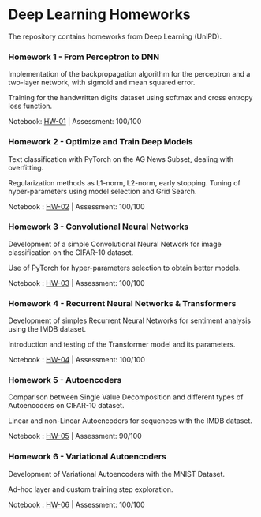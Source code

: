 # Deep Learning Homeworks
The repository contains homeworks from Deep Learning (UniPD).

### Homework 1 - From Perceptron to DNN
Implementation of the backpropagation algorithm for the perceptron and a two-layer network, with sigmoid and mean squared error.

Training for the handwritten digits dataset using softmax and cross entropy loss function.

Notebook: [HW-01](https://github.com/SiMoM0/DeepLearning/blob/master/HW1/HW1.ipynb) | Assessment: 100/100

### Homework 2 - Optimize and Train Deep Models

Text classification with PyTorch on the AG News Subset, dealing with overfitting.

Regularization methods as L1-norm, L2-norm, early stopping. Tuning of hyper-parameters using model selection and Grid Search.

Notebook : [HW-02](https://github.com/SiMoM0/DeepLearning/blob/master/HW2/HW2.ipynb) | Assessment: 100/100

### Homework 3 - Convolutional Neural Networks

Development of a simple Convolutional Neural Network for image classification on the CIFAR-10 dataset.

Use of PyTorch for hyper-parameters selection to obtain better models.

Notebook : [HW-03](https://github.com/SiMoM0/DeepLearning/blob/master/HW3/HW3.ipynb) | Assessment: 100/100

### Homework 4 - Recurrent Neural Networks & Transformers

Development of simples Recurrent Neural Networks for sentiment analysis using the IMDB dataset.

Introduction and testing of the Transformer model and its parameters.

Notebook : [HW-04](https://github.com/SiMoM0/DeepLearning/blob/master/HW4/HW4.ipynb) | Assessment: 100/100

### Homework 5 - Autoencoders

Comparison between Single Value Decomposition and different types of Autoencoders on CIFAR-10 dataset.

Linear and non-Linear Autoencoders for sequences with the IMDB dataset.

Notebook : [HW-05](https://github.com/SiMoM0/DeepLearning/blob/master/HW5/HW5.ipynb) | Assessment: 90/100

### Homework 6 - Variational Autoencoders

Development of Variational Autoencoders with the MNIST Dataset.

Ad-hoc layer and custom training step exploration.

Notebook : [HW-06](https://github.com/SiMoM0/DeepLearning/blob/master/HW6/HW6.ipynb) | Assessment: 100/100

